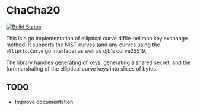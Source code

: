 # ChaCha20

[![Build Status](https://travis-ci.org/tang0th/go-ecdh.svg?branch=master)](https://travis-ci.org/tang0th/go-ecdh)

This is a go implementation of elliptical curve diffie-hellman key exchange method.
It supports the NIST curves (and any curves using the `elliptic.Curve` go interface)
as well as djb's curve25519. 

The library handles generating of keys, generating a shared secret, and the
(un)marshaling of the elliptical curve keys into slices of bytes.

## TODO
 * Improve documentation